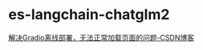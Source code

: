 # es-langchain-chatglm2

[解决Gradio离线部署，无法正常加载页面的问题-CSDN博客](https://blog.csdn.net/junchen1992/article/details/130808585?spm=1001.2101.3001.6650.2&utm_medium=distribute.pc_relevant.none-task-blog-2%7Edefault%7ECTRLIST%7ERate-2-130808585-blog-130887289.235%5Ev38%5Epc_relevant_default_base3&depth_1-utm_source=distribute.pc_relevant.none-task-blog-2%7Edefault%7ECTRLIST%7ERate-2-130808585-blog-130887289.235%5Ev38%5Epc_relevant_default_base3&utm_relevant_index=3)
